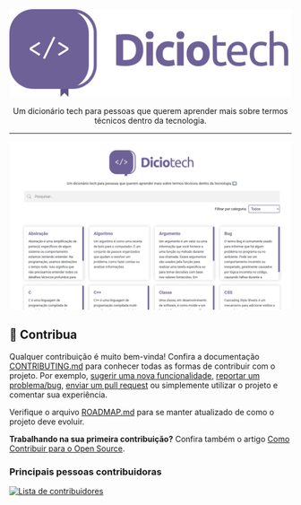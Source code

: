 <div align="center">
  <img src="./assets/img/brand/logo/colored.png">
  <p>Um dicionário tech para pessoas que querem aprender mais sobre termos técnicos dentro da tecnologia.</p>
</div>

---

![Imagem de captura do site do Diciotech](./assets/img/diciotech-screenshot.png)

## 🤝 Contribua

Qualquer contribuição é muito bem-vinda! Confira a documentação [CONTRIBUTING.md](CONTRIBUTING.md) para conhecer todas as formas de contribuir com o projeto. Por exemplo, [sugerir uma nova funcionalidade](https://github.com/levxyca/diciotech/issues/new?assignees=&labels=&template=feature_request.md&title=), [reportar um problema/bug](https://github.com/levxyca/diciotech/issues/new?assignees=&labels=bug&template=bug_report.md&title=), [enviar um pull request](https://help.github.com/articles/about-pull-requests/) ou simplemente utilizar o projeto e comentar sua experiência.

Verifique o arquivo [ROADMAP.md](ROADMAP.md) para se manter atualizado de como o projeto deve evoluir.

**Trabalhando na sua primeira contribuição?** Confira também o artigo [Como Contribuir para o Open Source](https://opensource.guide/pt/how-to-contribute/).

### Principais pessoas contribuidoras

<a href="https://github.com/levxyca/diciotech/graphs/contributors">
  <img src="https://contrib.rocks/image?repo=levxyca/diciotech&anon=0&columns=10&max=30" alt="Lista de contribuidores"/>
</a>
